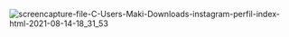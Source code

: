 ![screencapture-file-C-Users-Maki-Downloads-instagram-perfil-index-html-2021-08-14-18_31_53](https://user-images.githubusercontent.com/72028645/129460530-2c0706b1-4ebb-4a5d-849b-9d029bcc42f5.png)
